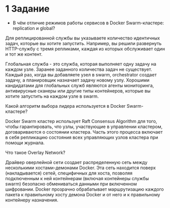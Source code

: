 # 1 Задание 
* В чём отличие режимов работы сервисов в Docker Swarm-кластере: replication и global?

Для реплицированной службы вы указываете количество идентичных задач, которые вы хотите запустить. Например, вы решили развернуть HTTP-службу с тремя репликами, каждая из которых обслуживает один и тот же контент.

Глобальная служба - это служба, которая выполняет одну задачу на каждом узле. Заранее заданного количества задач не существует. Каждый раз, когда вы добавляете узел в swarm, orchestrator создает задачу, а планировщик назначает задачу новому узлу. Хорошими кандидатами для глобальных служб являются агенты мониторинга, антивирусные сканеры или другие типы контейнеров, которые вы хотите запустить на каждом узле в swarm.

Какой алгоритм выбора лидера используется в Docker Swarm-кластере?

Docker Swarm кластер использует Raft Consensus Algorithm для того, чтобы гарантировать, что узлы, участвующие в управлении кластером, договариваются о состоянии кластера. Часть этого процесса включает в себя репликацию состояния всех управляющих узлов кластера при помощи журнала.

Что такое Overlay Network?

Драйвер оверлейной сети создает распределенную сеть между несколькими хостами-демонами Docker. Эта сеть находится поверх (накладывается) сетей, специфичных для хоста, позволяя подключенным к ней контейнерам (включая контейнеры службы swarm) безопасно обмениваться данными при включенном шифровании. Docker прозрачно обрабатывает маршрутизацию каждого пакета к правильному хосту демона Docker и от него и к правильному контейнеру назначения.
